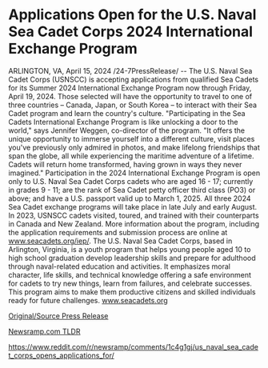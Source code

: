 # Applications Open for the U.S. Naval Sea Cadet Corps 2024 International Exchange Program

ARLINGTON, VA, April 15, 2024 /24-7PressRelease/ -- The U.S. Naval Sea Cadet Corps (USNSCC) is accepting applications from qualified Sea Cadets for its Summer 2024 International Exchange Program now through Friday, April 19, 2024. Those selected will have the opportunity to travel to one of three countries – Canada, Japan, or South Korea – to interact with their Sea Cadet program and learn the country's culture.  "Participating in the Sea Cadets International Exchange Program is like unlocking a door to the world," says Jennifer Weggen, co-director of the program. "It offers the unique opportunity to immerse yourself into a different culture, visit places you've previously only admired in photos, and make lifelong friendships that span the globe, all while experiencing the maritime adventure of a lifetime. Cadets will return home transformed, having grown in ways they never imagined."  Participation in the 2024 International Exchange Program is open only to U.S. Naval Sea Cadet Corps cadets who are aged 16 - 17; currently in grades 9 - 11; are the rank of Sea Cadet petty officer third class (PO3) or above; and have a U.S. passport valid up to March 1, 2025.  All three 2024 Sea Cadet exchange programs will take place in late July and early August. In 2023, USNSCC cadets visited, toured, and trained with their counterparts in Canada and New Zealand.  More information about the program, including the application requirements and submission process are online at www.seacadets.org/iep/.  The U.S. Naval Sea Cadet Corps, based in Arlington, Virginia, is a youth program that helps young people aged 10 to high school graduation develop leadership skills and prepare for adulthood through naval-related education and activities. It emphasizes moral character, life skills, and technical knowledge offering a safe environment for cadets to try new things, learn from failures, and celebrate successes. This program aims to make them productive citizens and skilled individuals ready for future challenges. www.seacadets.org 

[Original/Source Press Release](https://www.24-7pressrelease.com/press-release/510025/applications-open-for-the-us-naval-sea-cadet-corps-2024-international-exchange-program)
                    

[Newsramp.com TLDR](None) 

https://www.reddit.com/r/newsramp/comments/1c4g1gj/us_naval_sea_cadet_corps_opens_applications_for/